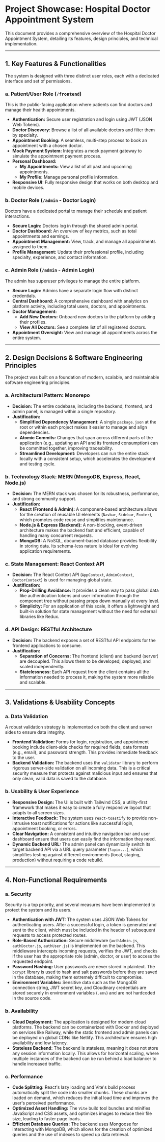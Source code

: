 # Project Showcase: Hospital Doctor Appointment System

This document provides a comprehensive overview of the Hospital Doctor Appointment System, detailing its features, design principles, and technical implementation.

---

## 1. Key Features & Functionalities

The system is designed with three distinct user roles, each with a dedicated interface and set of permissions.

### a. Patient/User Role (`/frontend`)

This is the public-facing application where patients can find doctors and manage their health appointments.

- **Authentication:** Secure user registration and login using JWT (JSON Web Tokens).
- **Doctor Discovery:** Browse a list of all available doctors and filter them by specialty.
- **Appointment Booking:** A seamless, multi-step process to book an appointment with a chosen doctor.
- **Mock Payment System:** Integrates a mock payment gateway to simulate the appointment payment process.
- **Personal Dashboard:**
    - **My Appointments:** View a list of all past and upcoming appointments.
    - **My Profile:** Manage personal profile information.
- **Responsive UI:** Fully responsive design that works on both desktop and mobile devices.

### b. Doctor Role (`/admin` - Doctor Login)

Doctors have a dedicated portal to manage their schedule and patient interactions.

- **Secure Login:** Doctors log in through the shared admin portal.
- **Doctor Dashboard:** An overview of key metrics, such as total appointments and earnings.
- **Appointment Management:** View, track, and manage all appointments assigned to them.
- **Profile Management:** Update their professional profile, including specialty, experience, and contact information.

### c. Admin Role (`/admin` - Admin Login)

The admin has superuser privileges to manage the entire platform.

- **Secure Login:** Admins have a separate login flow with distinct credentials.
- **Central Dashboard:** A comprehensive dashboard with analytics on platform activity, including total users, doctors, and appointments.
- **Doctor Management:**
    - **Add New Doctors:** Onboard new doctors to the platform by adding their profiles.
    - **View All Doctors:** See a complete list of all registered doctors.
- **Appointment Oversight:** View and manage all appointments across the entire system.

---

## 2. Design Decisions & Software Engineering Principles

The project was built on a foundation of modern, scalable, and maintainable software engineering principles.

### a. Architectural Pattern: Monorepo

- **Decision:** The entire codebase, including the backend, frontend, and admin panel, is managed within a single repository.
- **Justification:**
    - **Simplified Dependency Management:** A single `package.json` at the root or within each project makes it easier to manage and align dependencies.
    - **Atomic Commits:** Changes that span across different parts of the application (e.g., updating an API and its frontend consumption) can be committed together, improving traceability.
    - **Streamlined Development:** Developers can run the entire stack locally with a consistent setup, which accelerates the development and testing cycle.

### b. Technology Stack: MERN (MongoDB, Express, React, Node.js)

- **Decision:** The MERN stack was chosen for its robustness, performance, and strong community support.
- **Justification:**
    - **React (Frontend & Admin):** A component-based architecture allows for the creation of reusable UI elements (`Navbar`, `Sidebar`, `Footer`), which promotes code reuse and simplifies maintenance.
    - **Node.js & Express (Backend):** A non-blocking, event-driven architecture makes the backend fast and efficient, capable of handling many concurrent requests.
    - **MongoDB:** A NoSQL, document-based database provides flexibility in storing data. Its schema-less nature is ideal for evolving application requirements.

### c. State Management: React Context API

- **Decision:** The React Context API (`AppContext`, `AdminContext`, `DoctorContext`) is used for managing global state.
- **Justification:**
    - **Prop-Drilling Avoidance:** It provides a clean way to pass global data like authentication tokens and user information through the component tree without passing props down manually at every level.
    - **Simplicity:** For an application of this scale, it offers a lightweight and built-in solution for state management without the need for external libraries like Redux.

### d. API Design: RESTful Architecture

- **Decision:** The backend exposes a set of RESTful API endpoints for the frontend applications to consume.
- **Justification:**
    - **Separation of Concerns:** The frontend (client) and backend (server) are decoupled. This allows them to be developed, deployed, and scaled independently.
    - **Statelessness:** Each API request from the client contains all the information needed to process it, making the system more reliable and scalable.

---

## 3. Validations & Usability Concepts

### a. Data Validation

A robust validation strategy is implemented on both the client and server sides to ensure data integrity.

- **Frontend Validation:** Forms for login, registration, and appointment booking include client-side checks for required fields, data formats (e.g., email), and password strength. This provides immediate feedback to the user.
- **Backend Validation:** The backend uses the `validator` library to perform rigorous server-side validation on all incoming data. This is a critical security measure that protects against malicious input and ensures that only clean, valid data is saved to the database.

### b. Usability & User Experience

- **Responsive Design:** The UI is built with Tailwind CSS, a utility-first framework that makes it easy to create a fully responsive layout that adapts to all screen sizes.
- **Interactive Feedback:** The system uses `react-toastify` to provide non-intrusive toast notifications for actions like successful login, appointment booking, or errors.
- **Clear Navigation:** A consistent and intuitive navigation bar and user dashboard ensure that users can easily find the information they need.
- **Dynamic Backend URL:** The admin panel can dynamically switch its target backend API via a URL query parameter (`?api=...`), which simplifies testing against different environments (local, staging, production) without requiring a code rebuild.

---

## 4. Non-Functional Requirements

### a. Security

Security is a top priority, and several measures have been implemented to protect the system and its users.

- **Authentication with JWT:** The system uses JSON Web Tokens for authenticating users. After a successful login, a token is generated and sent to the client, which must be included in the header of subsequent requests to access protected routes.
- **Role-Based Authorization:** Secure middleware (`authAdmin.js`, `authDoctor.js`, `authUser.js`) is implemented on the backend. This middleware intercepts incoming requests, verifies the JWT, and checks if the user has the appropriate role (admin, doctor, or user) to access the requested endpoint.
- **Password Hashing:** User passwords are never stored in plaintext. The `bcrypt` library is used to hash and salt passwords before they are saved in the database, making them extremely difficult to compromise.
- **Environment Variables:** Sensitive data such as the MongoDB connection string, JWT secret key, and Cloudinary credentials are stored securely in environment variables (`.env`) and are not hardcoded in the source code.

### b. Availability

- **Cloud Deployment:** The application is designed for modern cloud platforms. The backend can be containerized with Docker and deployed on services like Railway, while the static frontend and admin panels can be deployed on global CDNs like Netlify. This architecture ensures high availability and low latency.
- **Stateless Backend:** The backend is stateless, meaning it does not store any session information locally. This allows for horizontal scaling, where multiple instances of the backend can be run behind a load balancer to handle increased traffic.

### c. Performance

- **Code Splitting:** React's lazy loading and Vite's build process automatically split the code into smaller chunks. These chunks are loaded on demand, which reduces the initial load time and improves the user's perceived performance.
- **Optimized Asset Handling:** The `Vite` build tool bundles and minifies JavaScript and CSS assets, and optimizes images to reduce their file size, leading to faster page loads.
- **Efficient Database Queries:** The backend uses Mongoose for interacting with MongoDB, which allows for the creation of optimized queries and the use of indexes to speed up data retrieval.
